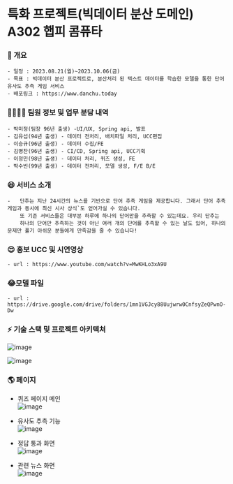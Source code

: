 # 특화 프로젝트(빅데이터 분산 도메인) A302 햅피 콤퓨타

### 📜 개요

    - 일정 : 2023.08.21(월)~2023.10.06(금)
    - 목표 : 빅데이터 분산 프로젝트로, 분산처리 된 텍스트 데이터를 학습한 모델을 통한 단어 유사도 추측 게임 서비스
    - 배포링크 : https://www.danchu.today

### 👩‍👩‍👦‍👦 팀원 정보 및 업무 분담 내역

    - 박미정(팀장 96년 출생) -UI/UX, Spring api, 발표
    - 김유섭(94년 출생) - 데이터 전처리, 배치파일 처리, UCC편집
    - 이승규(96년 출생) - 데이터 수집/FE
    - 김병찬(96년 출생) - CI/CD, Spring api, UCC기획
    - 이정민(98년 출생) - 데이터 처리, 퀴즈 생성, FE
    - 박수빈(99년 출생) - 데이터 전처리, 모델 생성, F/E B/E

### 😆 서비스 소개
    -   단추는 지난 24시간의 뉴스를 기반으로 단어 추측 게임을 제공합니다. 그래서 단어 추측 게임과 동시에 최신 시사 상식`도 얻어가실 수 있습니다.
        또 기존 서비스들은 대부분 하루에 하나의 단어만을 추측할 수 있는데요. 우리 단추는
        하나의 단어만 추측하는 것이 아닌 여러 개의 단어를 추측할 수 있는 날도 있어, 하나의 문제만 풀기 아쉬운 분들에게 만족감을 줄 수 있습니다!
### 😍 홍보 UCC 및 시연영상

    - url : https://www.youtube.com/watch?v=MwKHLo3xA9U

### 😂모델 파일

    - url : https://drive.google.com/drive/folders/1mn1VGJcy88Uujwrw0CnfsyZeQPwnO-Dw

### ⚡ 기술 스택 및 프로젝트 아키텍쳐
![image](https://github.com/team-hca/danchu/assets/55910792/bd47fb8b-696d-4584-9f97-ace1f377586d)

![image](https://github.com/team-hca/danchu/assets/55910792/6cb5fd07-0d5a-417d-aff4-7d6ffe016c4f)



### 🌎 페이지

- 퀴즈 페이지 메인<br>
![image](https://github.com/team-hca/danchu/assets/55910792/3f1e5959-b568-49e1-96e9-269bf7bc4022)

- 유사도 추측 기능<br>
![image](https://github.com/team-hca/danchu/assets/55910792/a08a003a-6a01-402e-bbc0-a03c6890dfcd)

- 정답 통과 화면<br>
![image](https://github.com/team-hca/danchu/assets/55910792/4329775e-3e52-4d8c-8244-09de0a6d7826)

- 관련 뉴스 화면<br>
![image](https://github.com/team-hca/danchu/assets/55910792/4ad94009-947e-4f7a-ac6f-294e9277a042)

    
